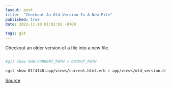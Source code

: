 ```yaml
---
layout: post
title:  "Checkout An Old Version In A New File"
published: true
date: 2022-11-10 01:01:01 -0700

tags: git
---
```


Checkout an older version of a file into a new file. 


```bash 

#git show SHA:CURRENT_PATH > OUTPUT_PATH 

>git show 61f4148:app/views/current.html.erb > app/views/old_version.html.erb

```


[Source](https://stackoverflow.com/a/890308/1632)